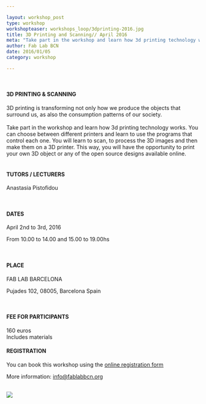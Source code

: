 ```yaml
---

layout: workshop_post
type: workshop
workshopteaser: workshops_loop/3dprinting-2016.jpg
title: 3D Printing and Scanning// April 2016
meta: "Take part in the workshop and learn how 3d printing technology works and discover the most suitable technique for your project. In addition, you will have the opportunity to print an object created by you or by any of the users who share their models in open platforms."
author: Fab Lab BCN
date: 2016/01/05
category: workshop

---
```


<br>

<h4>3D PRINTING & SCANNING</h4>
3D printing is transforming not only how we produce the objects that surround us, as also the consumption patterns of our society.<br>

<br>
Take part in the workshop and learn how 3d printing technology works. You can choose between different printers and learn to use the programs that control each one. You will learn to scan, to process the 3D images and then make them on a 3D printer. This way, you will have the opportunity to print your own 3D object or any of the open source designs available online.<br>



<br>
<h4>TUTORS / LECTURERS</h4>

Anastasia Pistofidou


<br>
<h4>DATES</h4>
April 2nd to 3rd, 2016

From 10.00 to 14.00 and 15.00 to 19.00hs

<br>
<h4>PLACE</h4>
FAB LAB BARCELONA

Pujades 102, 
08005, Barcelona 
Spain

<br>
<h4>FEE FOR PARTICIPANTS</h4>
160 euros<br>
Includes materials

<br>
<h4>REGISTRATION </h4>

You can book this workshop using the <a target="_blank" href="http://fablab.fikket.com/event/taller-de-escaneo-e-impresion-3d--2"><u>online registration form</u></a> 

More information: info@fablabbcn.org



<br>

<img src="{{site.baseurl}}{{ site.url }}/img/workshops/workshops_loop/3dprinting-2016.jpg">


